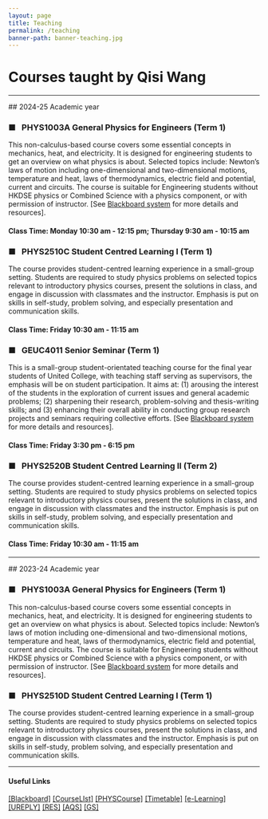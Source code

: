```yaml
---
layout: page
title: Teaching
permalink: /teaching
banner-path: banner-teaching.jpg
---
```


<div class="medium-divider">
<h1>Courses taught by Qisi Wang</h1>
</div>
<hr>
## 2024-25 Academic year

### &#9632; &nbsp; PHYS1003A General Physics for Engineers (Term 1)

This non-calculus-based course covers some essential concepts in mechanics, heat, and electricity.  It is designed for engineering students to get an overview on what physics is about.  Selected topics include: Newton’s laws of motion including one-dimensional and two-dimensional motions, temperature and heat, laws of thermodynamics, electric field and potential, current and circuits.  The course is suitable for Engineering students without HKDSE physics or Combined Science with a physics component, or with permission of instructor. [See [Blackboard system](https://blackboard.cuhk.edu.hk) for more details and resources].
#### Class Time: Monday 10:30 am - 12:15 pm; Thursday 9:30 am - 10:15 am


### &#9632; &nbsp; PHYS2510C Student Centred Learning I (Term 1)

The course provides student-centred learning experience in a small-group setting. Students are required to study physics problems on selected topics relevant to introductory physics courses, present the solutions in class, and engage in discussion with classmates and the instructor. Emphasis is put on skills in self-study, problem solving, and especially presentation and communication skills.
#### Class Time: Friday 10:30 am - 11:15 am

### &#9632; &nbsp; GEUC4011 Senior Seminar (Term 1)

This is a small-group student-orientated teaching course for the final year students of United College, with teaching staff serving as supervisors, the emphasis will be on student participation. It aims at: (1) arousing the interest of the students in the exploration of current issues and general academic problems; (2) sharpening their research, problem-solving and thesis-writing skills; and (3) enhancing their overall ability in conducting group research projects and seminars requiring collective efforts. [See [Blackboard system](https://blackboard.cuhk.edu.hk) for more details and resources].
#### Class Time: Friday 3:30 pm - 6:15 pm

### &#9632; &nbsp; PHYS2520B Student Centred Learning II (Term 2)

The course provides student-centred learning experience in a small-group setting. Students are required to study physics problems on selected topics relevant to introductory physics courses, present the solutions in class, and engage in discussion with classmates and the instructor. Emphasis is put on skills in self-study, problem solving, and especially presentation and communication skills.
#### Class Time: Friday 10:30 am - 11:15 am

<div class="medium-divider"></div>
<hr>
## 2023-24 Academic year

### &#9632; &nbsp; PHYS1003A General Physics for Engineers (Term 1)

This non-calculus-based course covers some essential concepts in mechanics, heat, and electricity.  It is designed for engineering students to get an overview on what physics is about.  Selected topics include: Newton’s laws of motion including one-dimensional and two-dimensional motions, temperature and heat, laws of thermodynamics, electric field and potential, current and circuits.  The course is suitable for Engineering students without HKDSE physics or Combined Science with a physics component, or with permission of instructor. [See [Blackboard system](https://blackboard.cuhk.edu.hk) for more details and resources].

### &#9632; &nbsp; PHYS2510D Student Centred Learning I (Term 1)

The course provides student-centred learning experience in a small-group setting. Students are required to study physics problems on selected topics relevant to introductory physics courses, present the solutions in class, and engage in discussion with classmates and the instructor. Emphasis is put on skills in self-study, problem solving, and especially presentation and communication skills.

<div class="medium-divider"></div>
<hr>
<h4>Useful Links</h4>
<a class="teaching-link"  href="https://blackboard.cuhk.edu.hk/ultra/stream" target="_blank">[Blackboard]</a>
<a class="teaching-link" href="https://elearning.itsc.cuhk.edu.hk/courselist/CourseList.aspx" target="_blank">[CourseLIst]</a>
<a class="teaching-link" href="https://newww.phy.cuhk.edu.hk/undergraduate/curriculum/course-information" target="_blank">[PHYSCourse]</a>
<a class="teaching-link" href="https://rgsntl.rgs.cuhk.edu.hk/rws_prd_applx2/Public/tt_dsp_timetable.aspx" target="_blank">[Timetable]</a>
<a class="teaching-link" href="https://https://www.elearning.cuhk.edu.hk/" target="_blank">[e-Learning]</a>
<a class="teaching-link" href="https://ureply.mobi/teacher/Desktop_teacher.php/" target="_blank">[UREPLY]</a>
<a class="teaching-link" href="http://www.res.cuhk.edu.hk/en-gb/" target="_blank">[RES]</a>
<a class="teaching-link" href="https://www.aqs.cuhk.edu.hk/" target="_blank">[AQS]</a>
<a class="teaching-link" href="https://www.gs.cuhk.edu.hk/" target="_blank">[GS]</a>